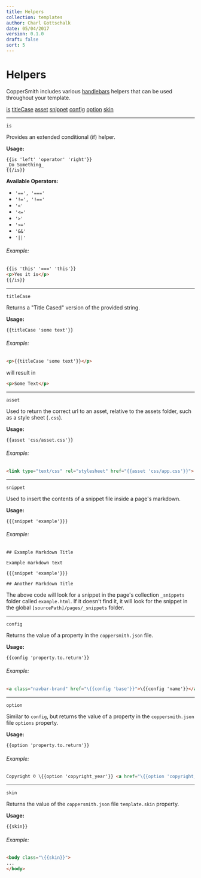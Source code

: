 ```yaml
---
title: Helpers
collection: templates
author: Charl Gottschalk
date: 05/04/2017
version: 0.1.0
draft: false
sort: 5
---
```


# Helpers

CopperSmith includes various [handlebars](http://handlebarsjs.com/) helpers that can be used throughout your template.

[is](#is)
[titleCase](#titleCase)
[asset](#asset)
[snippet](#snippet)
[config](#config)
[option](#option)
[skin](#skin)

---

<a name="is"></a>

`is`

Provides an extended conditional (if) helper.

**Usage:**

```
{{is 'left' 'operator' 'right'}}
_Do Something_
{{/is}}
```

**Available Operators:**

- `'==', '==='`
- `'!=', '!=='`
- `'<'`
- `'<='`
- `'>'`
- `'>='`
- `'&&'`
- `'||'`

###### Example:

```html
{{is 'this' '===' 'this'}}
<p>Yes it is</p>
{{/is}}
```

---

<a name="titleCase"></a>

`titleCase`

Returns a "Title Cased" version of the provided string.

**Usage:**

```
{{titleCase 'some text'}}
```

###### Example:

```html
<p>{{titleCase 'some text'}}</p>
```

will result in 

```html
<p>Some Text</p>
```

---

<a name="asset"></a>

`asset`

Used to return the correct url to an asset, relative to the assets folder, such as a style sheet (`.css`).

**Usage:**

```
{{asset 'css/asset.css'}}
```

###### Example:

```html
<link type="text/css" rel="stylesheet" href="{{asset 'css/app.css'}}">
```

---

<a name="snippet"></a>

`snippet`

Used to insert the contents of a snippet file inside a page's markdown.

**Usage:**

```
{{{snippet 'example'}}}
```

###### Example:

```
## Example Markdown Title

Example markdown text

{{{snippet 'example'}}}

## Another Markdown Title
```

The above code will look for a snippet in the page's collection `_snippets` folder called `example.html`. If it doesn't find it, it will look for the snippet in the global `[sourcePath]/pages/_snippets` folder.

---

<a name="config"></a>

`config`

Returns the value of a property in the `coppersmith.json` file.

**Usage:**

```
{{config 'property.to.return'}}
```

###### Example:

```html
<a class="navbar-brand" href="\{{config 'base'}}">\{{config 'name'}}</a>
```

---

<a name="option"></a>

`option`

Similar to `config`, but returns the value of a property in the `coppersmith.json` file `options` property.

**Usage:**

```
{{option 'property.to.return'}}
```

###### Example:

```html
Copyright © \{{option 'copyright_year'}} <a href="\{{option 'copyright_url'}}">\{{option 'copyright_display'}}</a>.
```

---

<a name="skin"></a>

`skin`

Returns the value of the `coppersmith.json` file `template.skin` property.

**Usage:**

```
{{skin}}
```

###### Example:

```html
<body class="\{{skin}}">
...
</body>
```